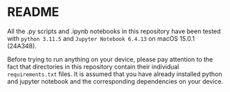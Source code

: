 # README
All the .py scripts and .ipynb notebooks in this repository have been tested with `python 3.11.5` and `Jupyter Notebook 6.4.13` on macOS 15.0.1 (24A348).

Before trying to run anything on your device, please pay attention to the fact that directories in this repository contain their individual `requirements.txt` files. It is assumed that you have already installed python and jupyter notebook and the corresponding dependencies on your device.

